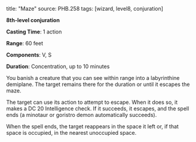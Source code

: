 title: "Maze"
source: PHB.258
tags: [wizard, level8, conjuration]

**8th-level conjuration**

**Casting Time**: 1 action

**Range**: 60 feet

**Components**: V, S

**Duration**: Concentration, up to 10 minutes

You banish a creature that you can see within range into a labyrinthine demiplane. The target remains there for the duration or until it escapes the maze.

The target can use its action to attempt to escape. When it does so, it makes a DC 20 Intelligence check. If it succeeds, it escapes, and the spell ends (a minotaur or goristro demon automatically succeeds).

When the spell ends, the target reappears in the space it left or, if that space is occupied, in the nearest unoccupied space.
